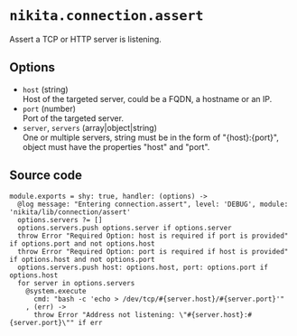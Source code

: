 
# `nikita.connection.assert`

Assert a TCP or HTTP server is listening. 

## Options

* `host` (string)  
  Host of the targeted server, could be a FQDN, a hostname or an IP.
* `port` (number)  
  Port of the targeted server.
* `server`, `servers` (array|object|string)  
  One or multiple servers, string must be in the form of "{host}:{port}",
  object must have the properties "host" and "port".

## Source code

    module.exports = shy: true, handler: (options) ->
      @log message: "Entering connection.assert", level: 'DEBUG', module: 'nikita/lib/connection/assert'
      options.servers ?= []
      options.servers.push options.server if options.server
      throw Error "Required Option: host is required if port is provided" if options.port and not options.host
      throw Error "Required Option: port is required if host is provided" if options.host and not options.port
      options.servers.push host: options.host, port: options.port if options.host
      for server in options.servers
        @system.execute
          cmd: "bash -c 'echo > /dev/tcp/#{server.host}/#{server.port}'"
        , (err) ->
          throw Error "Address not listening: \"#{server.host}:#{server.port}\"" if err
